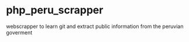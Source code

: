 # php_peru_scrapper
webscrapper to learn git and extract public information from the peruvian goverment 
